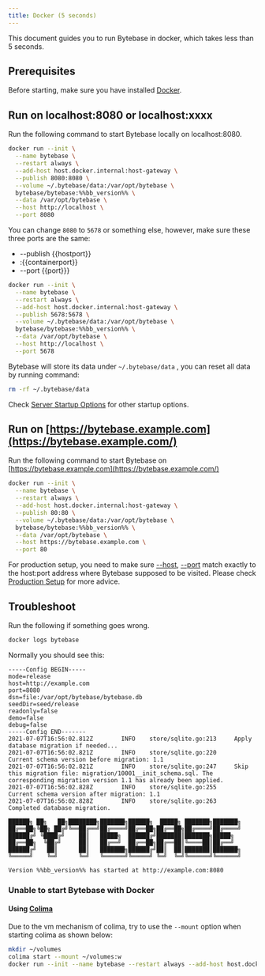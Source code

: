 ```yaml
---
title: Docker (5 seconds)
---
```


This document guides you to run Bytebase in docker, which takes less than 5 seconds.

## Prerequisites

Before starting, make sure you have installed [Docker](https://www.docker.com/get-started/).

## Run on localhost:8080 or localhost:xxxx

Run the following command to start Bytebase locally on localhost:8080.

```bash
docker run --init \
  --name bytebase \
  --restart always \
  --add-host host.docker.internal:host-gateway \
  --publish 8080:8080 \
  --volume ~/.bytebase/data:/var/opt/bytebase \
  bytebase/bytebase:%%bb_version%% \
  --data /var/opt/bytebase \
  --host http://localhost \
  --port 8080
```

You can change `8080` to `5678` or something else, however, make sure these three ports are the same:

- --publish {{hostport}}
- :{{containerport}}
- --port {{port}}}

```bash
docker run --init \
  --name bytebase \
  --restart always \
  --add-host host.docker.internal:host-gateway \
  --publish 5678:5678 \
  --volume ~/.bytebase/data:/var/opt/bytebase \
  bytebase/bytebase:%%bb_version%% \
  --data /var/opt/bytebase \
  --host http://localhost \
  --port 5678
```

Bytebase will store its data under `~/.bytebase/data` , you can reset all data by running command:

```bash
rm -rf ~/.bytebase/data
```

Check [Server Startup Options](./reference/command-line) for other startup options.

## Run on [https://bytebase.example.com](https://bytebase.example.com/)

Run the following command to start Bytebase on [https://bytebase.example.com](https://bytebase.example.com/)

```bash
docker run --init \
  --name bytebase \
  --restart always \
  --add-host host.docker.internal:host-gateway \
  --publish 80:80 \
  --volume ~/.bytebase/data:/var/opt/bytebase \
  bytebase/bytebase:%%bb_version%% \
  --data /var/opt/bytebase \
  --host https://bytebase.example.com \
  --port 80
```

<hint-block type="info">

For production setup, you need to make sure [--host](/docs/reference/command-line#--host-string), [--port](/docs/reference/command-line#--port-number) match exactly to the host:port address where Bytebase supposed to be visited. Please check [Production Setup](/docs/administration/production-setup) for more advice.

</hint-block>

## Troubleshoot

Run the following if something goes wrong.

```bash
docker logs bytebase
```

Normally you should see this:

```
-----Config BEGIN-----
mode=release
host=http://example.com
port=8080
dsn=file:/var/opt/bytebase/bytebase.db
seedDir=seed/release
readonly=false
demo=false
debug=false
-----Config END-------
2021-07-07T16:56:02.812Z        INFO    store/sqlite.go:213     Apply database migration if needed...
2021-07-07T16:56:02.821Z        INFO    store/sqlite.go:220     Current schema version before migration: 1.1
2021-07-07T16:56:02.821Z        INFO    store/sqlite.go:247     Skip this migration file: migration/10001__init_schema.sql. The corresponding migration version 1.1 has already been applied.
2021-07-07T16:56:02.828Z        INFO    store/sqlite.go:255     Current schema version after migration: 1.1
2021-07-07T16:56:02.828Z        INFO    store/sqlite.go:263     Completed database migration.

██████╗ ██╗   ██╗████████╗███████╗██████╗  █████╗ ███████╗███████╗
██╔══██╗╚██╗ ██╔╝╚══██╔══╝██╔════╝██╔══██╗██╔══██╗██╔════╝██╔════╝
██████╔╝ ╚████╔╝    ██║   █████╗  ██████╔╝███████║███████╗█████╗
██╔══██╗  ╚██╔╝     ██║   ██╔══╝  ██╔══██╗██╔══██║╚════██║██╔══╝
██████╔╝   ██║      ██║   ███████╗██████╔╝██║  ██║███████║███████╗
╚═════╝    ╚═╝      ╚═╝   ╚══════╝╚═════╝ ╚═╝  ╚═╝╚══════╝╚══════╝

Version %%bb_version%% has started at http://example.com:8080
```

### Unable to start Bytebase with Docker

#### Using [Colima](https://github.com/abiosoft/colima)

Due to the vm mechanism of colima, try to use the `--mount` option when starting colima as shown below:

```bash
mkdir ~/volumes
colima start --mount ~/volumes:w
docker run --init --name bytebase --restart always --add-host host.docker.internal:host-gateway --publish 8080:8080 --volume ~/.bytebase/data:/var/opt/bytebase bytebase/bytebase:1.1.0 --data /var/opt/bytebase --host http://localhost --port 8080
```

